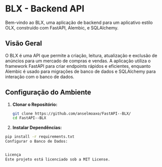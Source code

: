 # BLX - Backend API

Bem-vindo ao BLX, uma aplicação de backend para um aplicativo estilo OLX, construído com FastAPI, Alembic, e SQLAlchemy.

## Visão Geral

O BLX é uma API que permite a criação, leitura, atualização e exclusão de anúncios para um mercado de compras e vendas. A aplicação utiliza o framework FastAPI para criar endpoints rápidos e eficientes, enquanto Alembic é usado para migrações de banco de dados e SQLAlchemy para interação com o banco de dados.

## Configuração do Ambiente

1. **Clonar o Repositório:**
   ```bash
   git clone https://github.com/anselmoaxo/FastAPI--BLX/
   cd FastAPI--BLX
2. **Instalar Dependências:**
```bash
pip install -r requirements.txt
Configurar o Banco de Dados:


Licença
Este projeto está licenciado sob a MIT License.
